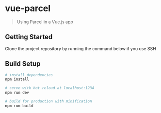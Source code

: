 # vue-parcel

> Using Parcel in a Vue.js app

## Getting Started

Clone the project repository by running the command below if you use SSH

## Build Setup

```bash
# install dependencies
npm install

# serve with hot reload at localhost:1234
npm run dev

# build for production with minification
npm run build
```
